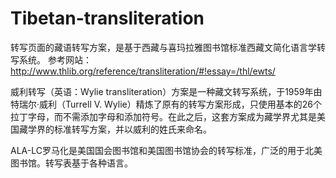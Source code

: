 # Tibetan-transliteration


转写页面的藏语转写方案，是基于西藏与喜玛拉雅图书馆标准西藏文简化语言学转写系统。 
参考网站：http://www.thlib.org/reference/transliteration/#!essay=/thl/ewts/

威利转写（英语：Wylie transliteration）方案是一种藏文转写系统，于1959年由特瑞尔·威利（Turrell V. Wylie）精炼了原有的转写方案形成，只使用基本的26个拉丁字母，而不需添加字母和添加符号。在此之后，这套方案成为藏学界尤其是美国藏学界的标准转写方案，并以威利的姓氏来命名。

ALA-LC罗马化是美国国会图书馆和美国图书馆协会的转写标准，广泛的用于北美图书馆。转写表基于各种语言。



